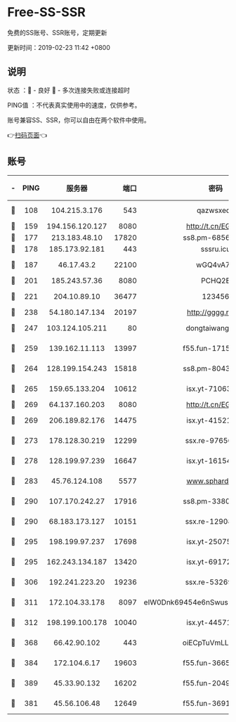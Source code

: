 # Free-SS-SSR

免费的SS账号、SSR账号，定期更新

更新时间：2019-02-23 11:42 +0800

## 说明

状态     ：🙂 - 良好 🙁 - 多次连接失败或连接超时

PING值   ：不代表真实使用中的速度，仅供参考。

账号兼容SS、SSR，你可以自由在两个软件中使用。

👉[扫码页面](https://liesauer.github.io/free-ss-ssr.github.io/)👈

## 账号

|-|PING|服务器|端口|密码|加密方式|区域|
|:----:|:----:|:-----:|-----:|:----:|:----:|:----:|
|🙂|108|104.215.3.176|543|qazwsxedc|aes-256-gcm|JP|
|🙂|159|194.156.120.127|8080|http://t.cn/EGJIyrl|rc4-md5|RU|
|🙂|177|213.183.48.10|17820|ss8.pm-68560247|rc4-md5|RU|
|🙂|178|185.173.92.181|443|sssru.icu|rc4-md5|RU|
|🙂|187|46.17.43.2|22100|wGQ4vA7D|aes-256-gcm|RU|
|🙂|201|185.243.57.36|8080|PCHQ2E|rc4-md5|US|
|🙂|221|204.10.89.10|36477|123456|aes-256-cfb|US|
|🙂|238|54.180.147.134|20197|http://gggg.rocks|chacha20|KR|
|🙂|247|103.124.105.211|80|dongtaiwang.com|aes-256-cfb|US|
|🙂|259|139.162.11.113|13997|f55.fun-17151617|aes-256-cfb|SG|
|🙂|264|128.199.154.243|15818|ss8.pm-80438797|aes-256-cfb|SG|
|🙂|265|159.65.133.204|10612|isx.yt-71063430|aes-256-cfb|SG|
|🙂|269|64.137.160.203|8080|http://t.cn/EGJIyrl|rc4-md5|CA|
|🙂|269|206.189.82.176|14475|isx.yt-41521441|aes-256-cfb|SG|
|🙂|273|178.128.30.219|12299|ssx.re-97656059|aes-256-cfb|SG|
|🙂|278|128.199.97.239|16647|isx.yt-16154588|aes-256-cfb|SG|
|🙂|283|45.76.124.108|5577|www.sphard.com|aes-256-cfb|AU|
|🙂|290|107.170.242.27|17916|ss8.pm-33807942|aes-256-cfb|US|
|🙂|290|68.183.173.127|10151|ssx.re-12908740|aes-256-cfb|US|
|🙂|295|198.199.97.237|17698|isx.yt-25075255|aes-256-cfb|US|
|🙂|295|162.243.134.187|13420|isx.yt-69172520|aes-256-cfb|US|
|🙂|306|192.241.223.20|19236|ssx.re-53269147|aes-256-cfb|US|
|🙂|311|172.104.33.178|8097|eIW0Dnk69454e6nSwuspv9DmS201tQ0D|aes-256-cfb|SG|
|🙂|312|198.199.100.178|10040|isx.yt-44571737|aes-256-cfb|US|
|🙂|368|66.42.90.102|443|oiECpTuVmLLxk4Ts|aes-256-cfb|US|
|🙂|384|172.104.6.17|19603|f55.fun-36655557|aes-256-cfb|US|
|🙂|389|45.33.90.132|16202|f55.fun-20490140|aes-256-cfb|US|
|🙂|381|45.56.106.48|12649|f55.fun-36914510|aes-256-cfb|US|
